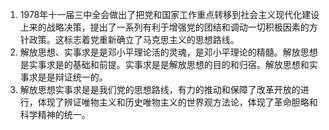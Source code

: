 1. 1978年十一届三中全会做出了把党和国家工作重点转移到社会主义现代化建设上来的战略决策，提出了一系列有利于增强党的团结和调动一切积极因素的方针政策。这标志着党重新确立了马克思主义的思想路线。 
2. 解放思想、实事求是是邓小平理论活的灵魂，是邓小平理论的精髓。解放思想是实事求是的基础和前提。实事求是是解放思想的目的和归宿。解放思想和实事求是是辩证统一的。 
3. 解放思想实事求是是我们党的思想路线，有力的推动和保障了改革开放的进行，体现了辨证唯物主义和历史唯物主义的世界观方法论，体现了革命胆略和科学精神的统一。 